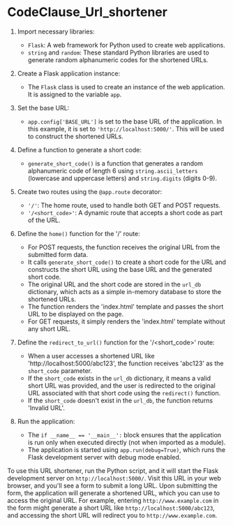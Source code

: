 # CodeClause_Url_shortener
1. Import necessary libraries:
   - `Flask`: A web framework for Python used to create web applications.
   - `string` and `random`: These standard Python libraries are used to generate random alphanumeric codes for the shortened URLs.

2. Create a Flask application instance:
   - The `Flask` class is used to create an instance of the web application. It is assigned to the variable `app`.

3. Set the base URL:
   - `app.config['BASE_URL']` is set to the base URL of the application. In this example, it is set to `'http://localhost:5000/'`. This will be used to construct the shortened URLs.

4. Define a function to generate a short code:
   - `generate_short_code()` is a function that generates a random alphanumeric code of length 6 using `string.ascii_letters` (lowercase and uppercase letters) and `string.digits` (digits 0-9).

5. Create two routes using the `@app.route` decorator:
   - `'/'`: The home route, used to handle both GET and POST requests.
   - `'/<short_code>'`: A dynamic route that accepts a short code as part of the URL.

6. Define the `home()` function for the '/' route:
   - For POST requests, the function receives the original URL from the submitted form data.
   - It calls `generate_short_code()` to create a short code for the URL and constructs the short URL using the base URL and the generated short code.
   - The original URL and the short code are stored in the `url_db` dictionary, which acts as a simple in-memory database to store the shortened URLs.
   - The function renders the 'index.html' template and passes the short URL to be displayed on the page.
   - For GET requests, it simply renders the 'index.html' template without any short URL.

7. Define the `redirect_to_url()` function for the '/<short_code>' route:
   - When a user accesses a shortened URL like 'http://localhost:5000/abc123', the function receives 'abc123' as the `short_code` parameter.
   - If the `short_code` exists in the `url_db` dictionary, it means a valid short URL was provided, and the user is redirected to the original URL associated with that short code using the `redirect()` function.
   - If the `short_code` doesn't exist in the `url_db`, the function returns 'Invalid URL'.

8. Run the application:
   - The `if __name__ == '__main__':` block ensures that the application is run only when executed directly (not when imported as a module).
   - The application is started using `app.run(debug=True)`, which runs the Flask development server with debug mode enabled.

To use this URL shortener, run the Python script, and it will start the Flask development server on `http://localhost:5000/`. Visit this URL in your web browser, and you'll see a form to submit a long URL. Upon submitting the form, the application will generate a shortened URL, which you can use to access the original URL. For example, entering `http://www.example.com` in the form might generate a short URL like `http://localhost:5000/abc123`, and accessing the short URL will redirect you to `http://www.example.com`.
